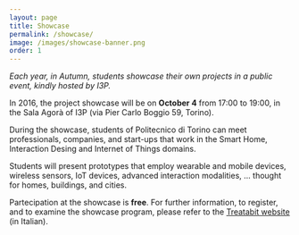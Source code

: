```yaml
---
layout: page
title: Showcase
permalink: /showcase/
image: /images/showcase-banner.png
order: 1
---
```


_Each year, in Autumn, students showcase their own projects in a public event, kindly hosted by I3P._

In 2016, the project showcase will be on **October 4** from 17:00 to 19:00, in the Sala Agorà of I3P (via Pier Carlo Boggio 59, Torino).

During the showcase, students of Politecnico di Torino can meet professionals, companies, and start-ups that work in the Smart Home, Interaction Desing and Internet of Things domains.

Students will present prototypes that employ wearable and mobile devices, wireless sensors, IoT devices, advanced interaction modalities, ... thought for homes, buildings, and cities.

Partecipation at the showcase is **free**. For further information, to register, and to examine the showcase program, please refer to the [Treatabit website](http://www.treatabit.com/article/ambient-intelligence-students-showcase-2016) (in Italian).
